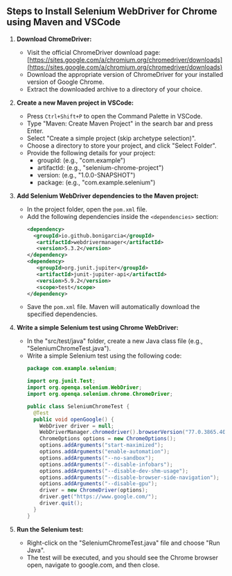 ## Steps to Install Selenium WebDriver for Chrome using Maven and VSCode

1. **Download ChromeDriver:**
   - Visit the official ChromeDriver download page: [https://sites.google.com/a/chromium.org/chromedriver/downloads](https://sites.google.com/a/chromium.org/chromedriver/downloads)
   - Download the appropriate version of ChromeDriver for your installed version of Google Chrome.
   - Extract the downloaded archive to a directory of your choice.

2. **Create a new Maven project in VSCode:**
   - Press `Ctrl+Shift+P` to open the Command Palette in VSCode.
   - Type "Maven: Create Maven Project" in the search bar and press Enter.
   - Select "Create a simple project (skip archetype selection)".
   - Choose a directory to store your project, and click "Select Folder".
   - Provide the following details for your project:
     - groupId: (e.g., "com.example")
     - artifactId: (e.g., "selenium-chrome-project")
     - version: (e.g., "1.0.0-SNAPSHOT")
     - package: (e.g., "com.example.selenium")

3. **Add Selenium WebDriver dependencies to the Maven project:**
   - In the project folder, open the `pom.xml` file.
   - Add the following dependencies inside the `<dependencies>` section:
     ```xml
     <dependency>
       <groupId>io.github.bonigarcia</groupId>
        <artifactId>webdrivermanager</artifactId>
        <version>5.3.2</version>
     </dependency>
     <dependency>
        <groupId>org.junit.jupiter</groupId>
        <artifactId>junit-jupiter-api</artifactId>
        <version>5.9.2</version>
        <scope>test</scope>
     </dependency>
     ```
   - Save the `pom.xml` file. Maven will automatically download the specified dependencies.

4. **Write a simple Selenium test using Chrome WebDriver:**
   - In the "src/test/java" folder, create a new Java class file (e.g., "SeleniumChromeTest.java").
   - Write a simple Selenium test using the following code:
     ```java
     package com.example.selenium;

     import org.junit.Test;
     import org.openqa.selenium.WebDriver;
     import org.openqa.selenium.chrome.ChromeDriver;

     public class SeleniumChromeTest {
       @Test
       public void openGoogle() {
         WebDriver driver = null;
         WebDriverManager.chromedriver().browserVersion("77.0.3865.40").setup(); //Or for latest version: WebDriverManager.chromedriver().setup();
         ChromeOptions options = new ChromeOptions();
         options.addArguments("start-maximized"); 
         options.addArguments("enable-automation"); 
         options.addArguments("--no-sandbox"); 
         options.addArguments("--disable-infobars");
         options.addArguments("--disable-dev-shm-usage");
         options.addArguments("--disable-browser-side-navigation"); 
         options.addArguments("--disable-gpu"); 
         driver = new ChromeDriver(options); 
         driver.get("https://www.google.com/"); 
         driver.quit();
       }
     }
     ```

5. **Run the Selenium test:**
   - Right-click on the "SeleniumChromeTest.java" file and choose "Run Java".
   - The test will be executed, and you should see the Chrome browser open, navigate to google.com, and then close.
